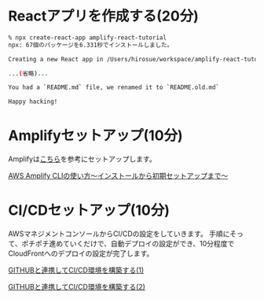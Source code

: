 # Reactアプリを作成する(20分)

```bash
% npx create-react-app amplify-react-tutorial
npx: 67個のパッケージを6.331秒でインストールしました。

Creating a new React app in /Users/hirosue/workspace/amplify-react-tutorial.

...(省略)...

You had a `README.md` file, we renamed it to `README.old.md`

Happy hacking!
```

# Amplifyセットアップ(10分)

Amplifyは[こちら](https://qiita.com/Junpei_Takagi/items/f2bc567761880471fd54)を参考にセットアップします。

[AWS Amplify CLIの使い方〜インストールから初期セットアップまで〜](https://qiita.com/Junpei_Takagi/items/f2bc567761880471fd54)

# CI/CDセットアップ(10分)

AWSマネジメントコンソールからCI/CDの設定をしていきます。
手順にそって、ポチポチ進めていくだけで、自動デプロイの設定ができ、10分程度でCloudFrontへのデプロイの設定が完了します。

[GITHUBと連携してCI/CD環境を構築する(1)](https://amplify-sns.workshop.aws/ja/70_multi_env/10_amplify_console/connect_github.html)

[GITHUBと連携してCI/CD環境を構築する(2)](https://amplify-sns.workshop.aws/ja/70_multi_env/10_amplify_console/create_cicd.html)